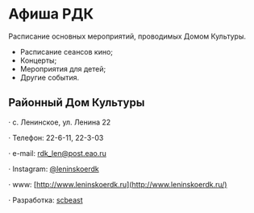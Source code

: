 # Афиша РДК

Расписание основных мероприятий, проводимых Домом Культуры.

- Расписание сеансов кино;
- Концерты;
- Мероприятия для детей;
- Другие события.

## Районный Дом Культуры

· с. Ленинское, ул. Ленина 22

· Телефон: 22-6-11, 22-3-03

· e-mail: [rdk_len@post.eao.ru](mailto:rdk_len@post.eao.ru)

· Instagram: [@leninskoerdk](https://www.instagram.com/leninskoerdk/)

· www: [http://www.leninskoerdk.ru](http://www.leninskoerdk.ru/)

· Разработка: [scbeast](mailto:scbeast555655@gmail.com)

